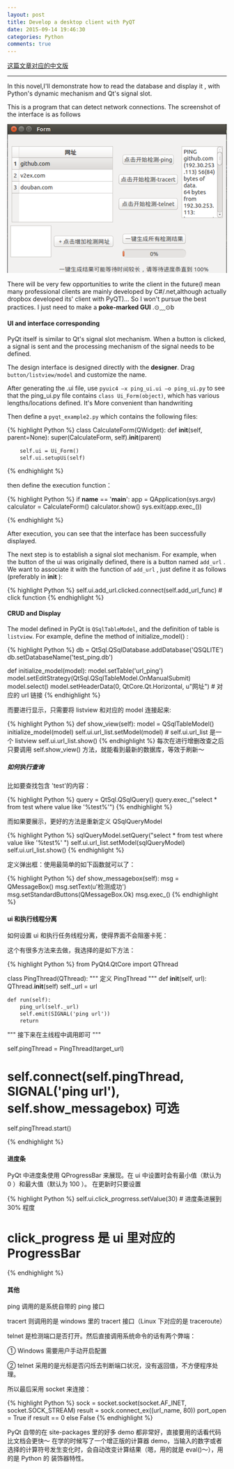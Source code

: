 ```yaml
---
layout: post
title: Develop a desktop client with PyQT
date: 2015-09-14 19:46:30
categories: Python
comments: true
---
```


[这篇文章对应的中文版](/../translation/2015-09-14-Use-PyQt-Develop-Desktop-Web-GUI.html)

---
In this novel,I'll demonstrate how to read the database and display it , with Python's dynamic mechanism and Qt's signal slot.

<!-- more -->

This is a program that can detect network connections. The screenshot of the interface is as follows

![PyQt](/images/pyqt-example.png)

There will be very few opportunities to write the client in the future(I mean many professional clients are mainly developed by C#/.net,although actually dropbox developed its' client with PyQT)... So I won't pursue the best practices. I just need to make a **poke-marked GUI** .⊙﹏⊙b

#### UI and interface corresponding

 PyQt itself is similar to Qt's signal slot mechanism. When a button is clicked, a signal is sent and the processing mechanism of the signal needs to be defined.

 The design interface is designed directly with the **designer**. Drag `button/listview/model` and customize the name.

After generating the .ui file, use `pyuic4 –x ping_ui.ui –o ping_ui.py` to see that the ping_ui.py file contains `class Ui_Form(object)`, which has various lengths/locations defined. It's More convenient than handwriting

 Then define a `pyqt_example2.py` which contains the following files:

{% highlight Python %}
class CalculateForm(QWidget):
    def __init__(self, parent=None):
        super(CalculateForm, self).__init__(parent)

        self.ui = Ui_Form()
        self.ui.setupUi(self)

{% endhighlight %}

then define the execution function：

{% highlight Python %}
if __name__ == '__main__':
    app = QApplication(sys.argv)
    calculator = CalculateForm()
    calculator.show()
    sys.exit(app.exec_())

{% endhighlight %}

After execution, you can see that the interface has been successfully displayed.

The next step is to establish a signal slot mechanism. For example, when the button of the ui was originally defined, there is a button named `add_url` . We want to associate it with the function of `add_url` , just define it as follows (preferably in __init__ ):


{% highlight Python %}
self.ui.add_url.clicked.connect(self.add_url_func) # click function
{% endhighlight %}

#### CRUD and Display

The model defined in PyQt is `QSqlTableModel`, and the definition of table is `listview`.
For example, define the method of initialize_model() :

{% highlight Python %}
db = QtSql.QSqlDatabase.addDatabase('QSQLITE')
db.setDatabaseName('test_ping.db')

def initialize_model(model):
    model.setTable('url_ping')
    model.setEditStrategy(QtSql.QSqlTableModel.OnManualSubmit)
    model.select()
    model.setHeaderData(0, QtCore.Qt.Horizontal, u"网址") # 对应的 url 链接
{% endhighlight %}

而要进行显示，只需要将 listview 和对应的 model 连接起来:

{% highlight Python %}
def show_view(self):
    model = QSqlTableModel()
    initialize_model(model)
    self.ui.url_list.setModel(model) # self.ui.url_list 是一个 listview
    self.ui.url_list.show()
{% endhighlight %}
每次在进行增删改查之后只要调用 self.show_view() 方法，就能看到最新的数据库，等效于刷新～

##### 如何执行查询

比如要查找包含 'test'的内容：

{% highlight Python %}
query = QtSql.QSqlQuery()
query.exec_("select * from test where value like '%test%'")
{% endhighlight %}

而如果要展示，更好的方法是重新定义 QSqlQueryModel

{% highlight Python %}
sqlQueryModel.setQuery("select * from test where value like '%test%' ")
self.ui.url_list.setModel(sqlQueryModel)
self.ui.url_list.show()
{% endhighlight %}

定义弹出框：使用最简单的如下函数就可以了：

{% highlight Python %}
def show_messagebox(self):
    msg = QMessageBox()
    msg.setText(u'检测成功')
    msg.setStandardButtons(QMessageBox.Ok)
    msg.exec_()
{% endhighlight %}

#### ui 和执行线程分离

如何设置 ui 和执行任务线程分离，使得界面不会阻塞卡死：

这个有很多方法来去做，我选择的是如下方法：

{% highlight Python %}
from PyQt4.QtCore import QThread

class PingThread(QThread):
    """ 定义 PingThread """
    def __init__(self, url):
        QThread.__init__(self)
        self._url = url

    def run(self):
        ping_url(self._url)
        self.emit(SIGNAL('ping url'))
        return

""" 接下来在主线程中调用即可 """

self.pingThread = PingThread(target_url)
# self.connect(self.pingThread, SIGNAL('ping url'), self.show_messagebox) 可选
self.pingThread.start()

{% endhighlight %}

#### 进度条


PyQt 中进度条使用 QProgressBar 来展现。在 ui 中设置时会有最小值（默认为 0 ）和最大值（默认为 100 ）。
在更新时只要设置 

{% highlight Python %}
self.ui.click_progrress.setValue(30) # 进度条进展到 30% 程度
# click_progress 是 ui 里对应的 ProgressBar
{% endhighlight %}


####  其他


ping 调用的是系统自带的 ping 接口

tracert 则调用的是 windows 里的 tracert 接口（Linux 下对应的是 traceroute）

telnet 是检测端口是否打开。然后直接调用系统命令的话有两个弊端：

① Windows 需要用户手动开启配置 

② telnet 采用的是光标是否闪烁去判断端口状况，没有返回值，不方便程序处理。

所以最后采用 socket 来连接：

{% highlight Python %}
sock = socket.socket(socket.AF_INET, socket.SOCK_STREAM)
result = sock.connect_ex((url_name, 80))
port_open = True if result == 0 else False
{% endhighlight %}

PyQt 自带的在 site-packages 里的好多 demo 都非常好，直接要用的话看代码比文档会更快～
在学的时候写了一个增正版的计算器 demo，当输入的数字或者选择的计算符号发生变化时，会自动改变计算结果（嗯，用的就是 eval()～），用的是 Python 的 装饰器特性。